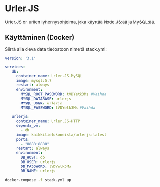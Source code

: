 # Urler.JS
 Urler.JS on urlien lyhennysohjelma, joka käyttää Node.JS:ää ja MySQL:ää.

## Käyttäminen (Docker)

Siirrä alla oleva data tiedostoon nimeltä stack.yml:
```yml
version: '3.1'

services:
   db:
     container_name: Urler.JS-MySQL
     image: mysql:5.7
     restart: always
     environment:
       MYSQL_ROOT_PASSWORD: tVDYetk3Ms #Vaihda
       MYSQL_DATABASE: urlerjs
       MYSQL_USER: urlerjs
       MYSQL_PASSWORD: tVDYetk3Ms #Vaihda

   urlerjs:
     container_name: Urler.JS-HTTP
     depends_on:
       - db
     image: kaikkitietokoneista/urlerjs:latest
     ports:
       - "8888:8888"
     restart: always
     environment:
       DB_HOST: db
       DB_USER: urlerjs
       DB_PASSWORD: tVDYetk3Ms
       DB_NAME: urlerjs
```

```bash
docker-compose -f stack.yml up
```

